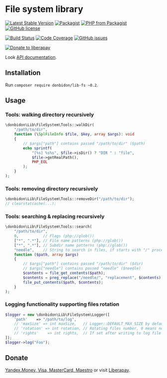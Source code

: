 # File system library
[![Latest Stable Version](https://img.shields.io/packagist/v/donbidon/lib-fs.svg?style=flat-square)](https://packagist.org/packages/donbidon/lib-fs)
[![Packagist](https://img.shields.io/packagist/dt/donbidon/lib-fs.svg)](https://packagist.org/packages/donbidon/lib-fs)
[![PHP from Packagist](https://img.shields.io/packagist/php-v/donbidon/lib-fs.svg)](http://php.net/)
[![GitHub license](https://img.shields.io/github/license/donbidon/lib-fs.svg)](https://github.com/donbidon/lib-fs/blob/master/LICENSE)

[![Build Status](https://travis-ci.com/donbidon/lib-fs.svg?branch=master)](https://travis-ci.com/donbidon/lib-fs)
[![Code Coverage](https://codecov.io/gh/donbidon/lib-fs/branch/master/graph/badge.svg)](https://codecov.io/gh/donbidon/lib-fs)
[![GitHub issues](https://img.shields.io/github/issues-raw/donbidon/lib-fs.svg)](https://github.com/donbidon/lib-fs/issues)

[![Donate to liberapay](http://img.shields.io/liberapay/receives/don.bidon.svg?logo=liberapay)](https://liberapay.com/don.bidon/donate)

Look [API documentation](https://donbidon.github.io/docs/packages/lib-fs/).

## Installation
Run `composer require donbidon/lib-fs ~0.2`.

## Usage
### Tools: walking directory recursively
```php
\donbidon\Lib\FileSystem\Tools::walkDir(
    "/path/to/dir",
    function (\SplFileInfo $file, $key, array $args): void
    {
        // $args["path"] contains passed "/path/to/dir" ($path)
        echo sprintf(
            "[%s] %s%s", $file->isDir() ? "DIR " : "file",
            $file->getRealPath(),
            PHP_EOL
        );
    }
);
```

### Tools: removing directory recursively
```php
\donbidon\Lib\FileSystem\Tools::removeDir("/path/to/dir");
// clearstatcache(...);
```

### Tools: searching & replacing recursively
```php
\donbidon\Lib\FileSystem\Tools::search(
    "/path/to/dir",
    0,           // Flags (php://glob())
    ["*", ".*"], // File name patterns (php://glob())
    ["*", ".*"], // Subdir name patterns (php://glob())
    "needle",    // String to search in files, if starts with "/" processes like regular expression
    function ($path, array $args)
    {
        // $args["path"] contains passed "/path/to/dir" ($dir)
        // $args["needle"] contains passed "needle" ($needle)
        $contents = file_get_contents($path);
        $contents = preg_replace("/needle/", "replacement", $contents);
        file_put_contents($path, $contents);
    }
);
```

### Logging functionality supporting files rotation
```php
$logger = new \donbidon\Lib\FileSystem\Logger([
    'path'    => "/path/to/log",
    // 'maxSize' => int maxSize,   // Logger::DEFAULT_MAX_SIZE by default.
    // 'rotation' => int rotation, // Rotating files number, 0 means no rotation.
    // 'rights'    => int rights,  // If set after writing to log file chmod() will be called.
]);
$logger->log("Foo");
```

## Donate
[Yandex.Money, Visa, MasterCard, Maestro](https://money.yandex.ru/to/41001351141494) or visit [Liberapay](https://liberapay.com/don.bidon/donate).
